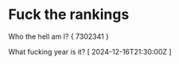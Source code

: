 # Fuck the rankings

Who the hell am I?
{ 7302341 }

What fucking year is it?
[ 2024-12-16T21:30:00Z ]
